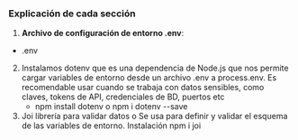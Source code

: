 ### **Explicación de cada sección**

1. **Archivo de configuración de entorno .env**:

- .env
2. Instalamos dotenv que es una dependencia de Node.js que nos permite cargar variables de entorno desde un archivo .env a process.env.  Es recomendable usar cuando se trabaja con datos sensibles, como claves, tokens de API, credenciales de BD, puertos etc
   - npm install dotenv o npm i dotenv --save 
3. Joi librería para validar datos o Se usa para definir y validar el esquema de las variables de entorno.
Instalación npm i joi
